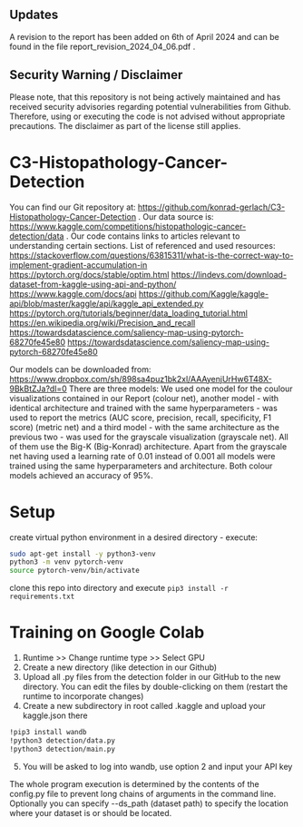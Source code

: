 ## Updates
A revision to the report has been added on 6th of April 2024 and can be found in the file report_revision_2024_04_06.pdf .

## Security Warning / Disclaimer
Please note, that this repository is not being actively maintained and has received security advisories regarding potential vulnerabilities from Github. Therefore, using or executing the code is not advised without appropriate precautions. The disclaimer as part of the license still applies.
# C3-Histopathology-Cancer-Detection
You can find our Git repository at: https://github.com/konrad-gerlach/C3-Histopathology-Cancer-Detection .
Our data source is: https://www.kaggle.com/competitions/histopathologic-cancer-detection/data .
Our code contains links to articles relevant to understanding certain sections.
List of referenced and used resources:
https://stackoverflow.com/questions/63815311/what-is-the-correct-way-to-implement-gradient-accumulation-in
https://pytorch.org/docs/stable/optim.html
https://lindevs.com/download-dataset-from-kaggle-using-api-and-python/
https://www.kaggle.com/docs/api
https://github.com/Kaggle/kaggle-api/blob/master/kaggle/api/kaggle_api_extended.py
https://pytorch.org/tutorials/beginner/data_loading_tutorial.html
https://en.wikipedia.org/wiki/Precision_and_recall
https://towardsdatascience.com/saliency-map-using-pytorch-68270fe45e80
https://towardsdatascience.com/saliency-map-using-pytorch-68270fe45e80

Our models can be downloaded from:
https://www.dropbox.com/sh/898sa4puz1bk2xl/AAAyenjUrHw6T48X-9BkBtZJa?dl=0
There are three models:
We used one model for the coulour visualizations contained in our Report (colour net), another model - with identical architecture and trained with the same hyperparameters - was used to report the metrics (AUC score, precision, recall, specificity, F1 score) (metric net) and a third model - with the same architecture as the previous two - was used for the grayscale visualization (grayscale net). All of them use the Big-K (Big-Konrad) architecture. Apart from the grayscale net having used a learning rate of 0.01 instead of 0.001 all models were trained using the same hyperparameters and architecture. Both colour models achieved an accuracy of 95%.

# Setup
create virtual python environment in a desired directory - execute:
```bash
sudo apt-get install -y python3-venv
python3 -m venv pytorch-venv
source pytorch-venv/bin/activate
```
clone this repo into directory and
execute `pip3 install -r requirements.txt`

# Training on Google Colab
1. Runtime >> Change runtime type >> Select GPU
2. Create a new directory (like detection in our Github)
3. Upload all .py files from the detection folder in our GitHub to the new directory. You can edit the files by double-clicking on them (restart the runtime to incorporate changes)
4. Create a new subdirectory in root called .kaggle and upload your kaggle.json there
```bash
!pip3 install wandb
!python3 detection/data.py
!python3 detection/main.py
```
5. You will be asked to log into wandb, use option 2 and input your API key

The whole program execution is determined by the contents of the config.py file to prevent long chains of arguments in the command line.
Optionally you can specify --ds_path (dataset path) to specify the location where your dataset is or should be located.


